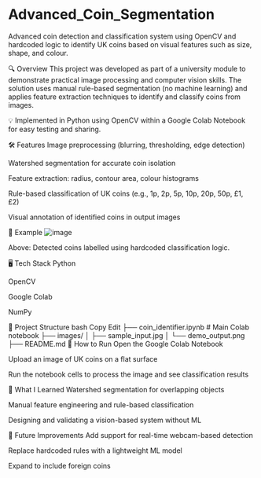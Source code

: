 # Advanced_Coin_Segmentation
Advanced coin detection and classification system using OpenCV and hardcoded logic to identify UK coins based on visual features such as size, shape, and colour.

🔍 Overview
This project was developed as part of a university module to demonstrate practical image processing and computer vision skills. The solution uses manual rule-based segmentation (no machine learning) and applies feature extraction techniques to identify and classify coins from images.

💡 Implemented in Python using OpenCV within a Google Colab Notebook for easy testing and sharing.

🛠 Features
Image preprocessing (blurring, thresholding, edge detection)

Watershed segmentation for accurate coin isolation

Feature extraction: radius, contour area, colour histograms

Rule-based classification of UK coins (e.g., 1p, 2p, 5p, 10p, 20p, 50p, £1, £2)

Visual annotation of identified coins in output images

🧪 Example
![image](https://github.com/user-attachments/assets/6eaec4ef-8e78-4edc-a73d-d4b425c0ea3d)

Above: Detected coins labelled using hardcoded classification logic.

🖥 Tech Stack
Python

OpenCV

Google Colab

NumPy

📁 Project Structure
bash
Copy
Edit
├── coin_identifier.ipynb       # Main Colab notebook
├── images/
│   ├── sample_input.jpg
│   └── demo_output.png
├── README.md
🚀 How to Run
Open the Google Colab Notebook

Upload an image of UK coins on a flat surface

Run the notebook cells to process the image and see classification results

🧠 What I Learned
Watershed segmentation for overlapping objects

Manual feature engineering and rule-based classification

Designing and validating a vision-based system without ML

📸 Future Improvements
Add support for real-time webcam-based detection

Replace hardcoded rules with a lightweight ML model

Expand to include foreign coins
